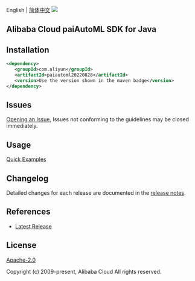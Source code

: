 English | [简体中文](README-CN.md)
![](https://aliyunsdk-pages.alicdn.com/icons/AlibabaCloud.svg)

## Alibaba Cloud paiAutoML SDK for Java

## Installation

```xml
<dependency>
   <groupId>com.aliyun</groupId>
   <artifactId>paiautoml20220828</artifactId>
   <version>Use the version shown in the maven badge</version>
</dependency>
```

## Issues
[Opening an Issue](https://github.com/aliyun/alibabacloud-java-sdk/issues/new), Issues not conforming to the guidelines may be closed immediately.

## Usage
[Quick Examples](https://github.com/aliyun/alibabacloud-java-sdk/blob/master/docs/0-Examples-EN.md#quick-examples)

## Changelog
Detailed changes for each release are documented in the [release notes](./ChangeLog.txt).

## References
* [Latest Release](https://github.com/aliyun/alibabacloud-java-sdk/)

## License
[Apache-2.0](http://www.apache.org/licenses/LICENSE-2.0)

Copyright (c) 2009-present, Alibaba Cloud All rights reserved.